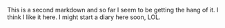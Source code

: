 This is a second markdown and so far I seem to be getting the hang of it. 
I think I like it here.
I might start a diary here soon, LOL.
